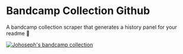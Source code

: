 # Bandcamp Collection Github

A bandcamp collection scraper that generates a history panel for your readme 🎸

[![Johoseph's bandcamp collection](https://bandcamp-collection-github.vercel.app/getCollection?username=Johoseph)](https://github.com/Johoseph/bandcamp-collection-github)
